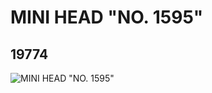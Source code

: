 # MINI HEAD "NO. 1595"
## 19774
![MINI HEAD "NO. 1595"](https://lc-www-live-s.legocdn.com/media/bricks/5/2/6102063.jpg)